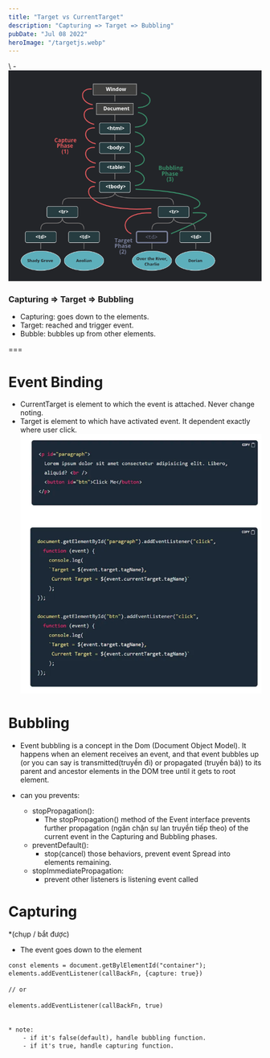 ```yaml
---
title: "Target vs CurrentTarget"
description: "Capturing => Target => Bubbling"
pubDate: "Jul 08 2022"
heroImage: "/targetjs.webp"
---
```


\ - ![Alt text](./image.png)

### Capturing => Target => Bubbling

- Capturing: goes down to the elements.
- Target: reached and trigger event.
- Bubble: bubbles up from other elements.

===

# Event Binding

- CurrentTarget is element to which the event is attached. Never change noting.
- Target is element to which have activated event. It dependent exactly where user click.
  ![Alt text](./event-binding.png)

# Bubbling

- Event bubbling is a concept in the Dom (Document Object Model).
  It happens when an element receives an event, and that event bubbles up
  (or you can say is transmitted(truyền đi) or propagated (truyền bá)) to
  its parent and ancestor elements in the DOM tree until it gets to root element.

- can you prevents:

  - stopPropagation():
    - The stopPropagation() method of the Event interface
      prevents further propagation (ngăn chặn sự lan truyền tiếp theo) of
      the current event in the Capturing and Bubbling phases.
  - preventDefault():
    - stop(cancel) those behaviors, prevent event Spread into elements remaining.
  - stopImmediatePropagation:
    - prevent other listeners is listening event called

# Capturing

\*(chụp / bắt được)

- The event goes down to the element

```
const elements = document.getBylElementId("container");
elements.addEventListener(callBackFn, {capture: true})

// or

elements.addEventListener(callBackFn, true)


* note:
    - if it's false(default), handle bubbling function.
    - if it's true, handle capturing function.
```
